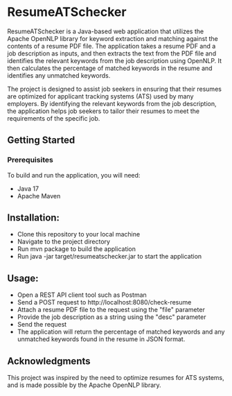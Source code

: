 # ResumeATSchecker

ResumeATSchecker is a Java-based web application that utilizes the Apache OpenNLP library for keyword extraction and
matching against the contents of a resume PDF file. The application takes a resume PDF and a job description as inputs,
and then extracts the text from the PDF file and identifies the relevant keywords from the job description using
OpenNLP. It then calculates the percentage of matched keywords in the resume and identifies any unmatched keywords.

The project is designed to assist job seekers in ensuring that their resumes are optimized for applicant tracking
systems (ATS) used by many employers. By identifying the relevant keywords from the job description, the application
helps job seekers to tailor their resumes to meet the requirements of the specific job.

## Getting Started

### Prerequisites

To build and run the application, you will need:

- Java 17
- Apache Maven

## Installation:

- Clone this repository to your local machine
- Navigate to the project directory
- Run mvn package to build the application
- Run java -jar target/resumeatschecker.jar to start the application

## Usage:

- Open a REST API client tool such as Postman
- Send a POST request to http://localhost:8080/check-resume
- Attach a resume PDF file to the request using the "file" parameter
- Provide the job description as a string using the "desc" parameter
- Send the request
- The application will return the percentage of matched keywords and any unmatched keywords found in the resume in JSON
  format.

## Acknowledgments

This project was inspired by the need to optimize resumes for ATS systems, and is made possible by the Apache OpenNLP
library.
